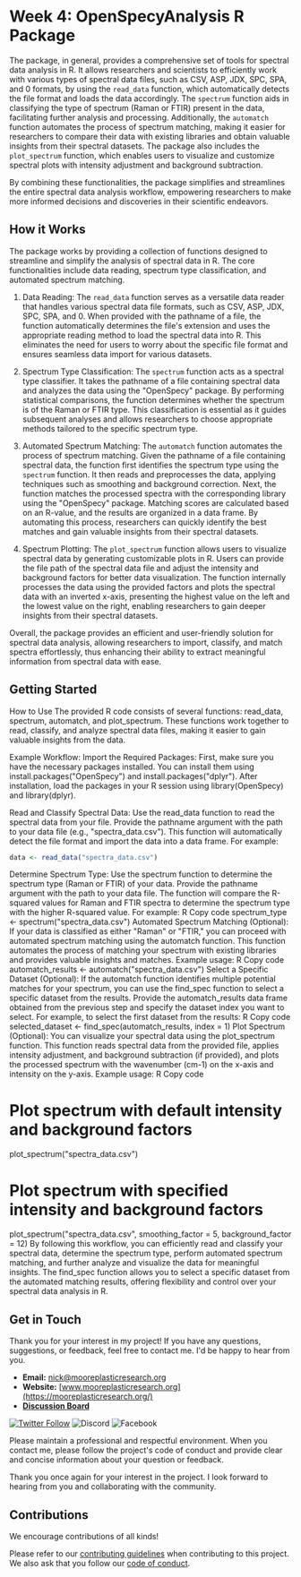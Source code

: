 # Week 4: OpenSpecyAnalysis R Package
The package, in general, provides a comprehensive set of tools for spectral data analysis in R. It allows researchers and scientists to efficiently work with various types of spectral data files, such as CSV, ASP, JDX, SPC, SPA, and 0 formats, by using the `read_data` function, which automatically detects the file format and loads the data accordingly. The `spectrum` function aids in classifying the type of spectrum (Raman or FTIR) present in the data, facilitating further analysis and processing. Additionally, the `automatch` function automates the process of spectrum matching, making it easier for researchers to compare their data with existing libraries and obtain valuable insights from their spectral datasets. The package also includes the `plot_spectrum` function, which enables users to visualize and customize spectral plots with intensity adjustment and background subtraction. 

By combining these functionalities, the package simplifies and streamlines the entire spectral data analysis workflow, empowering researchers to make more informed decisions and discoveries in their scientific endeavors.

## How it Works
The package works by providing a collection of functions designed to streamline and simplify the analysis of spectral data in R. The core functionalities include data reading, spectrum type classification, and automated spectrum matching.

1. Data Reading: The `read_data` function serves as a versatile data reader that handles various spectral data file formats, such as CSV, ASP, JDX, SPC, SPA, and 0. When provided with the pathname of a file, the function automatically determines the file's extension and uses the appropriate reading method to load the spectral data into R. This eliminates the need for users to worry about the specific file format and ensures seamless data import for various datasets.

2. Spectrum Type Classification: The `spectrum` function acts as a spectral type classifier. It takes the pathname of a file containing spectral data and analyzes the data using the "OpenSpecy" package. By performing statistical comparisons, the function determines whether the spectrum is of the Raman or FTIR type. This classification is essential as it guides subsequent analyses and allows researchers to choose appropriate methods tailored to the specific spectrum type.

3. Automated Spectrum Matching: The `automatch` function automates the process of spectrum matching. Given the pathname of a file containing spectral data, the function first identifies the spectrum type using the `spectrum` function. It then reads and preprocesses the data, applying techniques such as smoothing and background correction. Next, the function matches the processed spectra with the corresponding library using the "OpenSpecy" package. Matching scores are calculated based on an R-value, and the results are organized in a data frame. By automating this process, researchers can quickly identify the best matches and gain valuable insights from their spectral datasets.

4. Spectrum Plotting: The `plot_spectrum` function allows users to visualize spectral data by generating customizable plots in R. Users can provide the file path of the spectral data file and adjust the intensity and background factors for better data visualization. The function internally processes the data using the provided factors and plots the spectral data with an inverted x-axis, presenting the highest value on the left and the lowest value on the right, enabling researchers to gain deeper insights from their spectral datasets.

Overall, the package provides an efficient and user-friendly solution for spectral data analysis, allowing researchers to import, classify, and match spectra effortlessly, thus enhancing their ability to extract meaningful information from spectral data with ease.

## Getting Started
How to Use
The provided R code consists of several functions: read_data, spectrum, automatch, and plot_spectrum. These functions work together to read, classify, and analyze spectral data files, making it easier to gain valuable insights from the data.

Example Workflow:
Import the Required Packages: First, make sure you have the necessary packages installed. You can install them using install.packages("OpenSpecy") and install.packages("dplyr"). After installation, load the packages in your R session using library(OpenSpecy) and library(dplyr).

Read and Classify Spectral Data: Use the read_data function to read the spectral data from your file. Provide the pathname argument with the path to your data file (e.g., "spectra_data.csv"). This function will automatically detect the file format and import the data into a data frame. For example:

```R
data <- read_data("spectra_data.csv")
```
Determine Spectrum Type: Use the spectrum function to determine the spectrum type (Raman or FTIR) of your data. Provide the pathname argument with the path to your data file. The function will compare the R-squared values for Raman and FTIR spectra to determine the spectrum type with the higher R-squared value. For example:
R
Copy code
spectrum_type <- spectrum("spectra_data.csv")
Automated Spectrum Matching (Optional): If your data is classified as either "Raman" or "FTIR," you can proceed with automated spectrum matching using the automatch function. This function automates the process of matching your spectrum with existing libraries and provides valuable insights and matches. Example usage:
R
Copy code
automatch_results <- automatch("spectra_data.csv")
Select a Specific Dataset (Optional): If the automatch function identifies multiple potential matches for your spectrum, you can use the find_spec function to select a specific dataset from the results. Provide the automatch_results data frame obtained from the previous step and specify the dataset index you want to select. For example, to select the first dataset from the results:
R
Copy code
selected_dataset <- find_spec(automatch_results, index = 1)
Plot Spectrum (Optional): You can visualize your spectral data using the plot_spectrum function. This function reads spectral data from the provided file, applies intensity adjustment, and background subtraction (if provided), and plots the processed spectrum with the wavenumber (cm-1) on the x-axis and intensity on the y-axis. Example usage:
R
Copy code
# Plot spectrum with default intensity and background factors
plot_spectrum("spectra_data.csv")

# Plot spectrum with specified intensity and background factors
plot_spectrum("spectra_data.csv", smoothing_factor = 5, background_factor = 12)
By following this workflow, you can efficiently read and classify your spectral data, determine the spectrum type, perform automated spectrum matching, and further analyze and visualize the data for meaningful insights. The find_spec function allows you to select a specific dataset from the automated matching results, offering flexibility and control over your spectral data analysis in R.

## Get in Touch

Thank you for your interest in my project! If you have any questions, suggestions, or feedback, feel free to contact me. I'd be happy to hear from you.

- **Email:** [nick@mooreplasticresearch.org](mailto:nick@mooreplasticresearch.org)
- **Website:** [www.mooreplasticresearch.org](https://mooreplasticresearch.org/)
- [**Discussion Board**](https://github.com/nickleong20/OpenSpecyAnalysis/discussions/1)
  
[![Twitter Follow](https://img.shields.io/twitter/follow/MoorePlasticRes?style=social)](https://twitter.com/MoorePlasticRes)
![Discord](https://img.shields.io/badge/Discord-Placeholder-7289DA?logo=discord&logoColor=white)
![Facebook](https://img.shields.io/badge/Facebook-Placeholder-3b5998?logo=facebook&logoColor=white)


Please maintain a professional and respectful environment. When you contact me, please follow the project's code of conduct and provide clear and concise information about your question or feedback. 

Thank you once again for your interest in the project. I look forward to hearing from you and collaborating with the community.

## Contributions
We encourage contributions of all kinds!

Please refer to our [contributing guidelines](https://github.com/nickleong20/Week2_OpenSpecy/blob/main/CONTRIBUTING.md) when contributing to this project. We also ask that you follow our [code of conduct](). 

